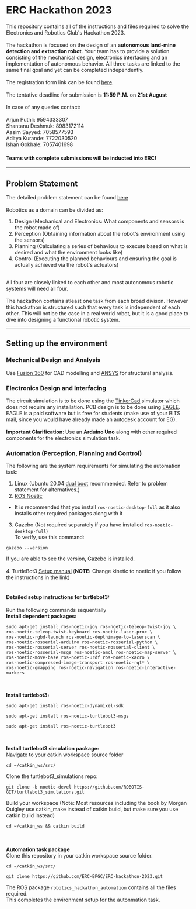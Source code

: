 # ERC Hackathon 2023

This repository contains all of the instructions and files required to solve the Electronics and Robotics Club's Hackathon 2023.<br><br>
The hackathon is focused on the design of an **autonomous land-mine detection and extraction robot**. Your team has to provide a solution consisting of the mechanical design, electronics interfacing and an implementation of autonomous behavior. All three tasks are linked to the same final goal and yet can be completed independently.<br><br>
The registration form link can be found [here](https://forms.gle/wjGYFgRjN8xn6po36).<br><br>
The tentative deadline for submission is **11:59 P.M.** on **21st August**<br><br>
In case of any queries contact:<br><br>
Arjun Puthli: 9594333307<br>
Shantanu Deshmuk: 8983172114<br>
Aasim Sayyed: 7058577593<br>
Aditya Kurande: 7722030520<br>
Ishan Gokhale: 7057401698


#### Teams with complete submissions will be inducted into ERC!
___

## Problem Statement

The detailed problem statement can be found [here](./erc_hackathon_23.pdf)<br><br>
Robotics as a domain can be divided as:<br>
1. Design (Mechanical and Electronics: What components and sensors is the robot made of)
2. Perception (Obtaining information about the robot's environment using the sensors)
3. Planning (Calculating a series of behavious to execute based on what is desired and what the environment looks like)
4. Control (Executing the planned behaviours and ensuring the goal is actually achieved via the robot's actuators)
<br>
All four are closely linked to each other and most autonomous robotic systems will need all four.<br><br>
The hackathon contains atleast one task from each broad divison. However this hackathon is structured such that every task is independent of each other. This will not be the case in a real world robot, but it is a good place to dive into designing a functional robotic system.<br>

___

## Setting up the environment

### Mechanical Design and Analysis
Use [Fusion 360](https://www.autodesk.in/products/fusion-360/education) for CAD modelling and [ANSYS](https://www.youtube.com/playlist?list=PL0Ya8d8RGCTqSaM6GbGHXqAUq1ga7-N__) for structural analysis.

### Electronics Design and Interfacing
The circuit simulation is to be done using the [TinkerCad](https://www.tinkercad.com/) simulator which does not require any installation. PCB design is to be done using [EAGLE](https://www.autodesk.in/products/eagle/overview). EAGLE is a paid software but is free for students (make use of your BITS mail, since you would have already made an autodesk account for EG).<br><br>
**Important Clarification**: Use an **Arduino Uno** along with other required components for the electronics simulation task.
<br>

### Automation (Perception, Planning and Control)
The following are the system requirements for simulating the automation task:
1. Linux (Ubuntu 20.04 [dual boot](https://itsfoss.com/install-ubuntu-1404-dual-boot-mode-windows-8-81-uefi/) recommended. Refer to problem statement for alternatives.)
2. [ROS Noetic](http://wiki.ros.org/noetic/Installation/Ubuntu#Ubuntu_install_of_ROS_Noetic)
- It is recommended that you install ```ros-noetic-desktop-full``` as it also installs other required packages along with it
3. Gazebo (Not required separately if you have installed ```ros-noetic-desktop-full```)<br>
To verify, use this command:
```
gazebo --version
```
If you are able to see the version, Gazebo is installed.<br><br>
4. TurtleBot3 [Setup manual](https://emanual.robotis.com/docs/en/platform/turtlebot3/simulation/) (**NOTE:** Change kinetic to noetic if you follow the instructions in the link)<br>
<br>

#### Detailed setup instructions for turtlebot3: 
Run the following commands sequentially 
<br>
**Install dependent packages:**
```
sudo apt-get install ros-noetic-joy ros-noetic-teleop-twist-joy \
ros-noetic-teleop-twist-keyboard ros-noetic-laser-proc \
ros-noetic-rgbd-launch ros-noetic-depthimage-to-laserscan \
ros-noetic-rosserial-arduino ros-noetic-rosserial-python \
ros-noetic-rosserial-server ros-noetic-rosserial-client \
ros-noetic-rosserial-msgs ros-noetic-amcl ros-noetic-map-server \
ros-noetic-move-base ros-noetic-urdf ros-noetic-xacro \
ros-noetic-compressed-image-transport ros-noetic-rqt* \
ros-noetic-gmapping ros-noetic-navigation ros-noetic-interactive-markers
```
<br>

**Install turtlebot3:**
```
sudo apt-get install ros-noetic-dynamixel-sdk
```

```
sudo apt-get install ros-noetic-turtlebot3-msgs
```
```
sudo apt-get install ros-noetic-turtlebot3
```
<br>

**Install turtlebot3 simulation package:**<br>
Navigate to your catkin workspace source folder
```
cd ~/catkin_ws/src/
```
Clone the turtlebot3_simulations repo:
```
git clone -b noetic-devel https://github.com/ROBOTIS-GIT/turtlebot3_simulations.git
```
Build your workspace (Note: Most resources including the book by Morgan Quigley use catkin_make instead of catkin build, but make sure you use catkin build instead) 
```
cd ~/catkin_ws && catkin build
```
<br><br>
**Automation task package**<br>
Clone this repository in your catkin workspace source folder.
```
cd ~/catkin_ws/src/
```
```
git clone https://github.com/ERC-BPGC/ERC-hackathon-2023.git
```
The ROS package ```robotics_hackathon_automation``` contains all the files required.<br> 
This completes the environment setup for the autonmation task.
